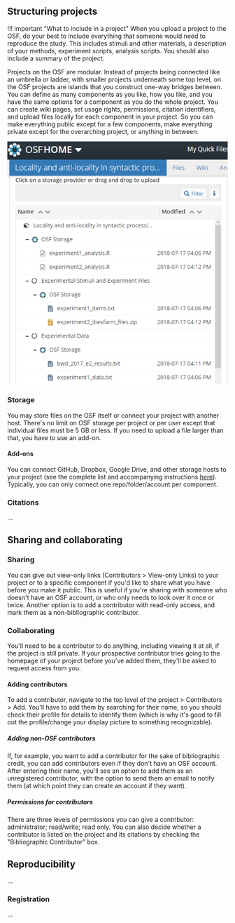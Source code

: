 [//]: # (TO DO: reproducibility/registration blurbs, fix links)

## Structuring projects

!!! important "What to include in a project"
    When you upload a project to the OSF, do your best to include everything that someone would need to reproduce the study. This includes stimuli and other materials, a description of your methods, experiment scripts, analysis scripts. You should also include a summary of the project.

Projects on the OSF are modular. Instead of projects being connected like an umbrella or ladder, with smaller projects underneath some top level, on the OSF projects are islands that you construct one-way bridges between. You can define as many components as you like, how you like, and you have the same options for a component as you do the whole project. You can create wiki pages, set usage rights, permissions, citation identifiers, and upload files locally for each component in your project. So you can make everything public except for a few components, make everything private except for the overarching project, or anything in between. 

[//]: # (reminder, link to public [example])

![example of simple finished project](images/osf-simple-filestorage.png)

### Storage 

You may store files on the OSF itself or connect your project with another host. There's no limit on OSF storage per project or per user except that individual files must be 5 GB or less. If you need to upload a file larger than that, you have to use an add-on. 

#### Add-ons

You can connect GitHub, Dropbox, Google Drive, and other storage hosts to your project (see the complete list and accompanying instructions [here](http://help.osf.io/m/addons/c/245203)). Typically, you can only connect one repo/folder/account per component.

### Citations

...

[//]: # (do people use mendeley/zotero/etc)

## Sharing and collaborating

### Sharing 

You can give out view-only links (Contributors > View-only Links) to your project or to a specific component if you'd like to share what you have before you make it public. This is useful if you're sharing with someone who doesn't have an OSF account, or who only needs to look over it once or twice. Another option is to add a contributor with read-only access, and mark them as a non-bibliographic contributor.

### Collaborating

You'll need to be a contributor to do anything, including viewing it at all, if the project is still private. If your prospective contributor tries going to the homepage of your project before you've added them, they'll be asked to request access from you.

#### Adding contributors

 To add a contributor, navigate to the top level of the project > Contributors > Add. You'll have to add them by searching for their name, so you should check their profile for details to identify them (which is why it's good to fill out the profile/change your display picture to something recognizable). 

##### Adding non-OSF contributors

If, for example, you want to add a contributor for the sake of bibliographic credit, you can add contributors even if they don't have an OSF account. After entering their name, you'll see an option to add them as an unregistered contributor, with the option to send them an email to notify them (at which point they can create an account if they want). 

##### Permissions for contributors

There are three levels of permissions you can give a contributor: administrator; read/write; read only. You can also decide whether a contributor is listed on the project and its citations by checking the "Bibliographic Contributor" box. 

## Reproducibility

[//]: # (ask Chris and Caroline about these)
...

### Registration

...



